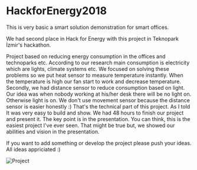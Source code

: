 # HackforEnergy2018
This is very basic a smart solution demonstration for smart offices.

  We had second place in Hack for Energy with this project in Teknopark İzmir's hackathon. 
  
  Project based on reducing energy consumption in the offices and technoparks etc. According to our research main consumption is electricity which are lights, climate systems etc. 
  We focused on solving these problems so we put heat sensor to measure temperature instantly. When the temperature is high our fan start to work and decrease temperature. Secondly, we had distance sensor to reduce consumption based on light. Our idea was when nobody working at his/her desk there will be no light on. Otherwise light is on. We don't use movement sensor because the distance sensor is easier honestly :) That's the technical part of this project. As I told It was very easy to build and show. We had 48 hours to finish our project and present it. The key point is in the presentation. You can think, this is the easiest project I've ever seen. That might be true but, we showed our abilities and vision in the presentation.
  
If you want to add something or develop the project please push your ideas. All ideas appriciated :)

![Project](http://www.imgim.com/2018-06-11120336.jpg)
